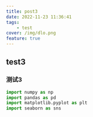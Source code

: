 ```yaml
---
title: post3
date: 2022-11-23 11:36:41
tags:
    - test
cover: /img/dlo.png
feature: true
---
```


## test3
### 测试3

```python
import numpy as np
import pandas as pd
import matplotlib.pyplot as plt
import seaborn as sns
```
